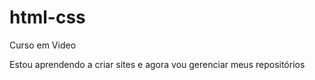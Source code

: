# html-css
 Curso em Video

 Estou aprendendo a criar sites e agora vou gerenciar meus repositórios

<a href="https://rayanegarcia.github.io/html-css/Exerc%C3%ADcios/ex016/cor01.html"></a>